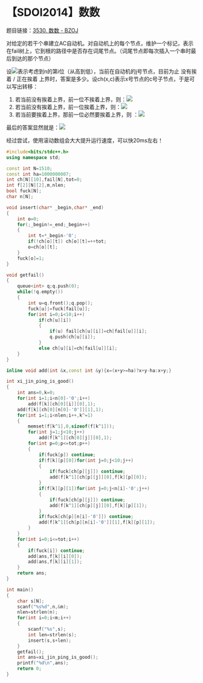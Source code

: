 # 【SDOI2014】数数

题目链接：[3530. 数数  -  BZOJ](https://www.lydsy.com/JudgeOnline/problem.php?id=3530)

对给定的若干个串建立AC自动机。对自动机上的每个节点，维护一个标记，表示在fail树上，它到根的路径中是否存在词尾节点。（词尾节点即每次插入一个串时最后到达的那个节点）

设![](http://latex.codecogs.com/svg.latex?f_{i,j,0/1})表示考虑到n的第i位（从高到低），当前在自动机的j号节点，目前为止 没有挨着 / 正在挨着 上界时，答案是多少。设ch(x,c)表示x号节点的c号子节点，于是可以写出转移：

1. 若当前没有挨着上界，前一位不挨着上界，则：![](http://latex.codecogs.com/svg.latex?f_{i-1,p,0}\longrightarrow&space;f_{i,ch(p,1\sim&space;9),0})
2. 若当前没有挨着上界，前一位挨着上界，则：![](http://latex.codecogs.com/svg.latex?f_{i-1,p,1}\longrightarrow&space;f_{i,ch(p,1\sim&space;upper_i-1),0})
3. 若当前要挨着上界，那前一位必然要挨着上界，则 ：![](http://latex.codecogs.com/svg.latex?f_{i-1,p,1}\longrightarrow&space;f_{i,ch(p,upper_i),1})

最后的答案显然就是：![](http://latex.codecogs.com/svg.latex?\sum_{i=0}^{tot}f_{n,i,0}+f_{n,i,1})

经过尝试，使用滚动数组会大大提升运行速度，可以快20ms左右！

```cpp
#include<bits/stdc++.h>
using namespace std;

const int N=1510;
const int ha=1000000007;
int ch[N][10],fail[N],tot=0;
int f[2][N][2],m,nlen;
bool fuck[N];
char n[N];

void insert(char* _begin,char* _end)
{
    int o=0;
    for(;_begin!=_end;_begin++)
    {
        int t=*_begin-'0';
        if(!ch[o][t]) ch[o][t]=++tot;
        o=ch[o][t];
    }
    fuck[o]=1;
}

void getfail()
{
    queue<int> q;q.push(0);
    while(!q.empty())
    {
        int u=q.front();q.pop();
        fuck[u]|=fuck[fail[u]];
        for(int i=0;i<10;i++)
            if(ch[u][i])
            {
                if(u) fail[ch[u][i]]=ch[fail[u]][i];
                q.push(ch[u][i]);
            }
            else ch[u][i]=ch[fail[u]][i];
    }
}

inline void add(int &x,const int &y){x=(x+y>=ha)?x+y-ha:x+y;}

int xi_jin_ping_is_good()
{
    int ans=0,k=0;
    for(int i=1;i<n[0]-'0';i++)
        add(f[k][ch[0][i]][0],1);
    add(f[k][ch[0][n[0]-'0']][1],1);
    for(int i=1;i<nlen;i++,k^=1)
    {
        memset(f[k^1],0,sizeof(f[k^1]));
        for(int j=1;j<10;j++)
            add(f[k^1][ch[0][j]][0],1);
        for(int p=0;p<=tot;p++)
        {
            if(fuck[p]) continue;
            if(f[k][p][0])for(int j=0;j<10;j++)
            {
                if(fuck[ch[p][j]]) continue;
                add(f[k^1][ch[p][j]][0],f[k][p][0]);
            }
            if(f[k][p][1])for(int j=0;j<n[i]-'0';j++)
            {
                if(fuck[ch[p][j]]) continue;
                add(f[k^1][ch[p][j]][0],f[k][p][1]);
            }
            if(fuck[ch[p][n[i]-'0']]) continue;
            add(f[k^1][ch[p][n[i]-'0']][1],f[k][p][1]);
        }
    }
    for(int i=0;i<=tot;i++)
    {
        if(fuck[i]) continue;
        add(ans,f[k][i][0]);
        add(ans,f[k][i][1]);
    }
    return ans;
}

int main()
{
    char s[N];
    scanf("%s%d",n,&m);
    nlen=strlen(n);
    for(int i=0;i<m;i++)
    {
        scanf("%s",s);
        int len=strlen(s);
        insert(s,s+len);
    }
    getfail();
    int ans=xi_jin_ping_is_good();
    printf("%d\n",ans);
    return 0;
}
```

